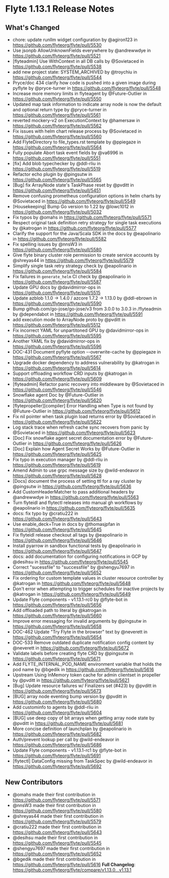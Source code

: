 # Flyte 1.13.1 Release Notes

## What's Changed
* chore: update runllm widget configuration by @agiron123 in https://github.com/flyteorg/flyte/pull/5530
* Use jsonpb AllowUnknownFields everywhere by @andrewwdye in https://github.com/flyteorg/flyte/pull/5521
* [flyteadmin] Use WithContext in all DB calls by @Sovietaced in https://github.com/flyteorg/flyte/pull/5538
* add new project state: SYSTEM_ARCHIVED by @troychiu in https://github.com/flyteorg/flyte/pull/5544
* Pryce/doc 434 clarify how code is pushed into a given image during pyflyte by @pryce-turner in https://github.com/flyteorg/flyte/pull/5548
* Increase more memory limits in flyteagent by @Future-Outlier in https://github.com/flyteorg/flyte/pull/5550
* Updated map task information to indicate array node is now the default and optional return type by @pryce-turner in https://github.com/flyteorg/flyte/pull/5561
* reverted mockery-v2 on ExecutionContext by @hamersaw in https://github.com/flyteorg/flyte/pull/5562
* Fix issues with helm chart release process by @Sovietaced in https://github.com/flyteorg/flyte/pull/5560
* Add FlyteDirectory to file_types.rst template by @ppiegaze in https://github.com/flyteorg/flyte/pull/5564
* Fully populate Abort task event fields by @va6996 in https://github.com/flyteorg/flyte/pull/5551
* [fix] Add blob typechecker by @ddl-rliu in https://github.com/flyteorg/flyte/pull/5519
* Refactor echo plugin by @pingsutw in https://github.com/flyteorg/flyte/pull/5565
* [Bug] fix ArrayNode state's TaskPhase reset by @pvditt in https://github.com/flyteorg/flyte/pull/5451
* Remove confusing prometheus configuration options in helm charts  by @Sovietaced in https://github.com/flyteorg/flyte/pull/5549
* [Housekeeping] Bump Go version to 1.22 by @lowc1012 in https://github.com/flyteorg/flyte/pull/5032
* Fix typos by @omahs in https://github.com/flyteorg/flyte/pull/5571
* Respect original task definition retry strategy for single task executions by @katrogan in https://github.com/flyteorg/flyte/pull/5577
* Clarify the support for the Java/Scala SDK in the docs by @eapolinario in https://github.com/flyteorg/flyte/pull/5582
* Fix spelling issues by @nnsW3 in https://github.com/flyteorg/flyte/pull/5580
* Give flyte binary cluster role permission to create service accounts by @shreyas44 in https://github.com/flyteorg/flyte/pull/5579
* Simplify single task retry strategy check by @eapolinario in https://github.com/flyteorg/flyte/pull/5584
* Fix failures in `generate_helm` CI check by @eapolinario in https://github.com/flyteorg/flyte/pull/5587
* Update GPU docs by @davidmirror-ops in https://github.com/flyteorg/flyte/pull/5515
* Update azblob 1.1.0 -> 1.4.0 / azcore 1.7.2 -> 1.13.0 by @ddl-ebrown in https://github.com/flyteorg/flyte/pull/5590
* Bump github.com/go-jose/go-jose/v3 from 3.0.0 to 3.0.3 in /flyteadmin by @dependabot in https://github.com/flyteorg/flyte/pull/5591
* add execution mode to ArrayNode proto by @pvditt in https://github.com/flyteorg/flyte/pull/5512
* Fix incorrect YAML for unpartitoned GPU by @davidmirror-ops in https://github.com/flyteorg/flyte/pull/5595
* Another YAML fix by @davidmirror-ops in https://github.com/flyteorg/flyte/pull/5596
* DOC-431 Document pyflyte option --overwrite-cache by @ppiegaze in https://github.com/flyteorg/flyte/pull/5567
* Upgrade docker dependency to address vulnerability by @katrogan in https://github.com/flyteorg/flyte/pull/5614
* Support offloading workflow CRD inputs by @katrogan in https://github.com/flyteorg/flyte/pull/5609
* [flyteadmin] Refactor panic recovery into middleware by @Sovietaced in https://github.com/flyteorg/flyte/pull/5546
* Snowflake agent Doc by @Future-Outlier in https://github.com/flyteorg/flyte/pull/5620
* [flytepropeller][compiler] Error Handling when Type is not found by @Future-Outlier in https://github.com/flyteorg/flyte/pull/5612
* Fix nil pointer when task plugin load returns error by @Sovietaced in https://github.com/flyteorg/flyte/pull/5622
* Log stack trace when refresh cache sync recovers from panic by @Sovietaced in https://github.com/flyteorg/flyte/pull/5623
* [Doc] Fix snowflake agent secret documentation error by @Future-Outlier in https://github.com/flyteorg/flyte/pull/5626
* [Doc] Explain how Agent Secret Works by @Future-Outlier in https://github.com/flyteorg/flyte/pull/5625
* Fix typo in execution manager by @ddl-rliu in https://github.com/flyteorg/flyte/pull/5619
* Amend Admin to use grpc message size by @wild-endeavor in https://github.com/flyteorg/flyte/pull/5628
* [Docs] document the process of setting ttl for a ray cluster by @pingsutw in https://github.com/flyteorg/flyte/pull/5636
* Add CustomHeaderMatcher to pass additional headers by @andrewwdye in https://github.com/flyteorg/flyte/pull/5563
* Turn flyteidl and flytectl releases into manual gh workflows by @eapolinario in https://github.com/flyteorg/flyte/pull/5635
* docs: fix typo by @cratiu222 in https://github.com/flyteorg/flyte/pull/5643
* Use enable_deck=True in docs by @thomasjpfan in https://github.com/flyteorg/flyte/pull/5645
* Fix flyteidl release  checkout all tags by @eapolinario in https://github.com/flyteorg/flyte/pull/5646
* Install pyarrow in sandbox functional tests by @eapolinario in https://github.com/flyteorg/flyte/pull/5647
* docs: add documentation for configuring notifications in GCP by @desihsu in https://github.com/flyteorg/flyte/pull/5545
* Correct "sucessfile" to "successfile" by @shengyu7697 in https://github.com/flyteorg/flyte/pull/5652
* Fix ordering for custom template values in cluster resource controller by @katrogan in https://github.com/flyteorg/flyte/pull/5648
* Don't error when attempting to trigger schedules for inactive projects by @katrogan in https://github.com/flyteorg/flyte/pull/5649
* Update Flyte components - v1.13.1-rc0 by @flyte-bot in https://github.com/flyteorg/flyte/pull/5656
* Add offloaded path to literal by @katrogan in https://github.com/flyteorg/flyte/pull/5660
* Improve error messaging for invalid arguments by @pingsutw in https://github.com/flyteorg/flyte/pull/5658
* DOC-462 Update "Try Flyte in the browser" text by @neverett in https://github.com/flyteorg/flyte/pull/5654
* DOC-533 Remove outdated duplicate notification config content by @neverett in https://github.com/flyteorg/flyte/pull/5672
* Validate labels before creating flyte CRD by @pingsutw in https://github.com/flyteorg/flyte/pull/5671
* Add FLYTE_INTERNAL_POD_NAME environment variable that holds the pod name by @bgedik in https://github.com/flyteorg/flyte/pull/5616
* Upstream Using InMemory token cache for admin clientset in propeller by @pvditt in https://github.com/flyteorg/flyte/pull/5621
* [Bug] Update resource failures w/ Finalizers set  (#423) by @pvditt in https://github.com/flyteorg/flyte/pull/5673
* [BUG] array node eventing bump version by @pvditt in https://github.com/flyteorg/flyte/pull/5680
* Add custominfo to agents by @ddl-rliu in https://github.com/flyteorg/flyte/pull/5604
* [BUG] use deep copy of bit arrays when getting array node state by @pvditt in https://github.com/flyteorg/flyte/pull/5681
* More concise definition of launchplan by @eapolinario in https://github.com/flyteorg/flyte/pull/5682
* Auth/prevent lookup per call by @wild-endeavor in https://github.com/flyteorg/flyte/pull/5686
* Update Flyte components - v1.13.1-rc1 by @flyte-bot in https://github.com/flyteorg/flyte/pull/5691
* [flytectl] DataConfig missing from TaskSpec by @wild-endeavor in https://github.com/flyteorg/flyte/pull/5692

## New Contributors
* @omahs made their first contribution in https://github.com/flyteorg/flyte/pull/5571
* @nnsW3 made their first contribution in https://github.com/flyteorg/flyte/pull/5580
* @shreyas44 made their first contribution in https://github.com/flyteorg/flyte/pull/5579
* @cratiu222 made their first contribution in https://github.com/flyteorg/flyte/pull/5643
* @desihsu made their first contribution in https://github.com/flyteorg/flyte/pull/5545
* @shengyu7697 made their first contribution in https://github.com/flyteorg/flyte/pull/5652
* @bgedik made their first contribution in https://github.com/flyteorg/flyte/pull/5616
**Full Changelog**: https://github.com/flyteorg/flyte/compare/v1.13.0...v1.13.1
